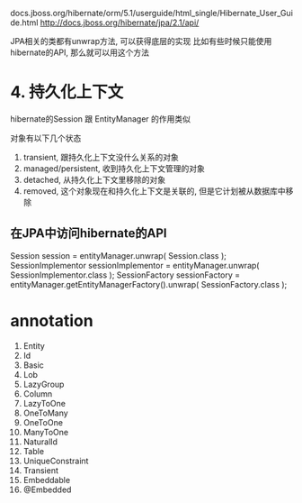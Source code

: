 docs.jboss.org/hibernate/orm/5.1/userguide/html_single/Hibernate_User_Guide.html
http://docs.jboss.org/hibernate/jpa/2.1/api/

JPA相关的类都有unwrap方法, 可以获得底层的实现
比如有些时候只能使用hibernate的API, 那么就可以用这个方法

# 4. 持久化上下文 #
hibernate的Session 跟 EntityManager 的作用类似

对象有以下几个状态
1. transient, 跟持久化上下文没什么关系的对象
2. managed/persistent, 收到持久化上下文管理的对象
3. detached, 从持久化上下文里移除的对象
4. removed, 这个对象现在和持久化上下文是关联的, 但是它计划被从数据库中移除

## 在JPA中访问hibernate的API ##
Session session = entityManager.unwrap( Session.class );
SessionImplementor sessionImplementor = entityManager.unwrap( SessionImplementor.class );
SessionFactory sessionFactory = entityManager.getEntityManagerFactory().unwrap( SessionFactory.class );

# annotation #
1. Entity
2. Id
3. Basic
4. Lob
5. LazyGroup
6. Column
7. LazyToOne
8. OneToMany
9. OneToOne
10. ManyToOne
11. NaturalId
12. Table
13. UniqueConstraint
14. Transient
15. Embeddable
16. @Embedded